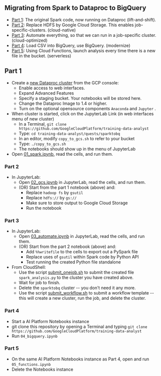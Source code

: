 ## Migrating from Spark to Dataproc to BigQuery


* [Part 1](01_spark.ipynb): The original Spark code, now running on Dataproc (lift-and-shift).
* [Part 2](02_gcs.ipynb): Replace HDFS by Google Cloud Storage. This enables job-specific-clusters. (cloud-native)
* [Part 3](03_automate.ipynb): Automate everything, so that we can run in a job-specific cluster. (cloud-optimized)
* [Part 4](04_bigquery.ipynb): Load CSV into BigQuery, use BigQuery. (modernize)
* [Part 5](05_functions.ipynb): Using Cloud Functions, launch analysis every time there is a new file in the bucket. (serverless)


## Part 1
* Create a [new Dataproc cluster](https://console.cloud.google.com/dataproc) from the GCP console:
  * Enable access to web interfaces.
  * Expand Advanced Features
  * Specify a staging bucket. Your notebooks will be stored here.
  * Change the Dataproc Image to 1.4 or higher.
  * Turn on the optional opensource components ```Anaconda``` and ```Jupyter``` .
* When cluster is started, click on the JupyterLab Link (in web interfaces menu of new cluster)
  * In a Terminal, ```git clone https://github.com/GoogleCloudPlatform/training-data-analyst```
  * Type: ```cd training-data-analyst/quests/sparktobq```
  * In an editor, modify ```copy_to_gcs.sh``` to refer to your bucket
  * Type: ```./copy_to_gcs.sh```
  * The notebooks should show up in the menu of JupyterLab
* Open [01_spark.ipynb](01_spark.ipynb), read the cells, and run them.


### Part 2
* In JupyterLab:
  * Open [02_gcs.ipynb](02_gcs.ipynb) in JupyterLab, read the cells, and run them.
  * (OR) Start from the part 1 notebook (above) and:
    * Replace ```hadoop fs``` by ```gsutil```
    * Replace ```hdfs://``` by ```gs://```
    * Make sure to store output to Google Cloud Storage
    * Run the notebook

### Part 3
* In JupyterLab:
  * Open [03_automate.ipynb](03_automate.ipynb) in JupyterLab, read the cells, and run them.
  * (OR) Start from the part 2 notebook (above) and:
    * Add ```%%writefile``` to the cells to export out a PySpark file
    * Replace uses of ```gsutil``` within Spark code by Python API
    * Test running the created Python file standalone
* From CloudShell:
  * Use the script [submit_onejob.sh](submit_onejob.sh) to submit the created file ```spark_analysis.py``` to the cluster you have created above.
  * Wait for job to finish.
  * Delete the ```sparktobq``` cluster -- you don't need it any more.
  * Use the script [submit_workflow.sh](submit_workflow.sh) to submit a workflow template -- this will create a new cluster, run the job, and delete the cluster.


### Part 4
* Start a AI Platform Notebooks instance
* git clone this repository by opening a Terminal and typing ```git clone https://github.com/GoogleCloudPlatform/training-data-analyst```
* Run ```04_bigquery.ipynb```

### Part 5
* On the same AI Platform Notebooks instance as Part 4, open and run ```05_functions.ipynb```
* Delete the Notebooks instance


